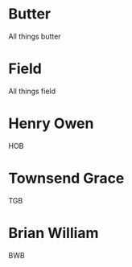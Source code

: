 # Butter
All things butter 
# Field
All things field


# Henry Owen
HOB
# Townsend Grace
TGB
# Brian William
BWB
